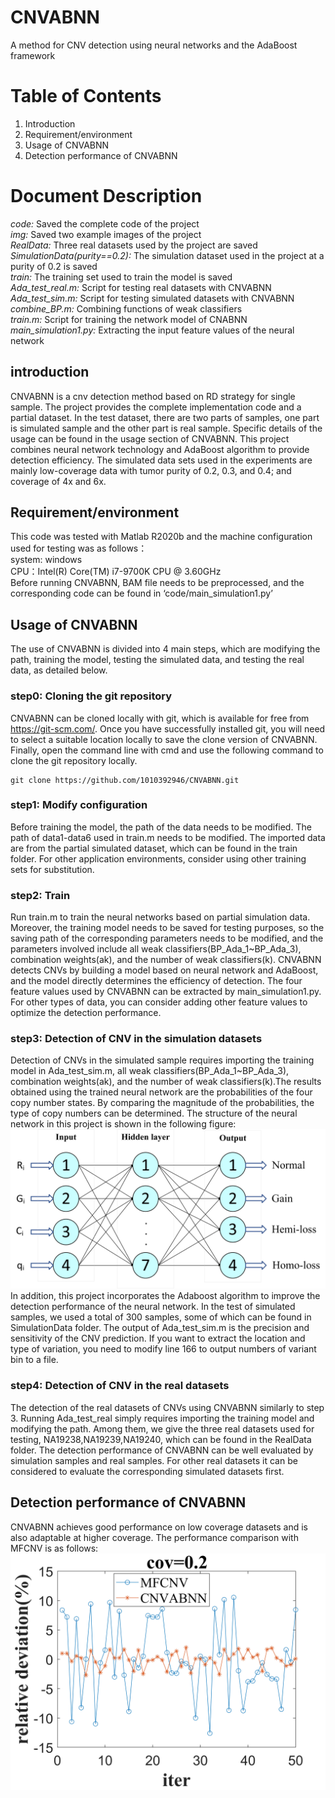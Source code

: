 # CNVABNN
A method for CNV detection using neural networks and the AdaBoost framework

# Table of Contents
1. Introduction
2. Requirement/environment
3. Usage of CNVABNN
4. Detection performance of CNVABNN

# Document Description
*code:* Saved the complete code of the project<br>
*img:* Saved two example images of the project<br>
*RealData:* Three real datasets used by the project are saved<br>
*SimulationData(purity==0.2):* The simulation dataset used in the project at a purity of 0.2 is saved<br>
*train:* The training set used to train the model is saved<br>
*Ada_test_real.m:* Script for testing real datasets with CNVABNN<br>
*Ada_test_sim.m:* Script for testing simulated datasets with CNVABNN<br>
*combine_BP.m:* Combining functions of weak classifiers<br>
*train.m:* Script for training the network model of CNABNN<br>
*main_simulation1.py:* Extracting the input feature values of the neural network

## introduction
CNVABNN is a cnv detection method based on RD strategy for single sample. The project provides the complete implementation code and a partial dataset. In the test dataset, there are two parts of samples, one part is simulated sample and the other part is real sample. Specific details of the usage can be found in the usage section of CNVABNN. This project combines neural network technology and AdaBoost algorithm to provide detection efficiency. The simulated data sets used in the experiments are mainly low-coverage data with tumor purity of 0.2, 0.3, and 0.4; and coverage of 4x and 6x.

## Requirement/environment
This code was tested with Matlab R2020b and the machine configuration used for testing was as follows：
<br>
system: windows
<br>
CPU：Intel(R) Core(TM) i7-9700K CPU @ 3.60GHz 
<br>
Before running CNVABNN, BAM file needs to be preprocessed, and the corresponding code can be found in ‘code/main_simulation1.py’

## Usage of CNVABNN
The use of CNVABNN is divided into 4 main steps, which are modifying the path, training the model, testing the simulated data, and testing the real data, as detailed below.

### step0: Cloning the git repository
CNVABNN can be cloned locally with git, which is available for free from https://git-scm.com/. Once you have successfully installed git, you will need to select a suitable location locally to save the clone version of CNVABNN. Finally, open the command line with cmd and use the following command to clone the git repository locally.
```
git clone https://github.com/1010392946/CNVABNN.git
```

### step1: Modify configuration
Before training the model, the path of the data needs to be modified. The path of data1-data6 used in train.m needs to be modified. The imported data are from the partial simulated dataset, which can be found in the train folder. For other application environments, consider using other training sets for substitution.

### step2: Train
Run train.m to train the neural networks based on partial simulation data. Moreover, the training model needs to be saved for testing purposes, so the saving path of the corresponding parameters needs to be modified, and the parameters involved include all weak classifiers(BP_Ada_1~BP_Ada_3), combination weights(ak), and the number of weak classifiers(k). CNVABNN detects CNVs by building a model based on neural network and AdaBoost, and the model directly determines the efficiency of detection. The four feature values used by CNVABNN can be extracted by main_simulation1.py. For other types of data, you can consider adding other feature values to optimize the detection performance.

### step3: Detection of CNV in the simulation datasets
Detection of CNVs in the simulated sample requires importing the training model in Ada_test_sim.m, all weak classifiers(BP_Ada_1~BP_Ada_3), combination weights(ak), and the number of weak classifiers(k).The results obtained using the trained neural network are the probabilities of the four copy number states. By comparing the magnitude of the probabilities, the type of copy numbers can be determined. The structure of the neural network in this project is shown in the following figure:
![](img/network.jpg)
In addition, this project incorporates the Adaboost algorithm to improve the detection performance of the neural network. In the test of simulated samples, we used a total of 300 samples, some of which can be found in SimulationData folder. The output of Ada_test_sim.m is the precision and sensitivity of the CNV prediction. If you want to extract the location and type of variation, you need to modify line 166 to output numbers of variant bin to a file.

### step4: Detection of CNV in the real datasets
The detection of the real datasets of CNVs using CNVABNN similarly to step 3. Running Ada_test_real simply requires importing the training model and modifying the path. Among them, we give the three real datasets used for testing, NA19238,NA19239,NA19240, which can be found in the RealData folder. The detection performance of CNVABNN can be well evaluated by simulation samples and real samples. For other real datasets it can be considered to evaluate the corresponding simulated datasets first.

## Detection performance of CNVABNN
CNVABNN achieves good performance on low coverage datasets and is also adaptable at higher coverage. The performance comparison with MFCNV is as follows:
![](img/performance.jpg)
